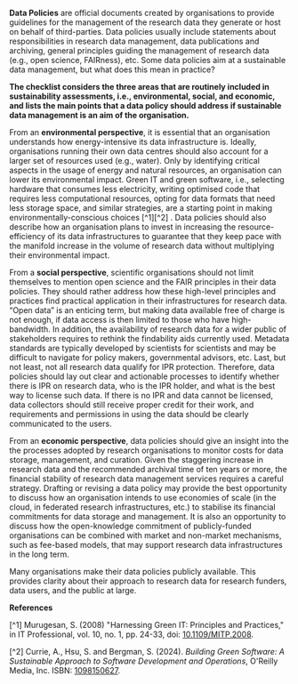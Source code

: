**Data Policies** are official documents created by organisations to provide guidelines for the management of the research data they generate or host on behalf of third-parties. Data policies usually include statements about responsibilities in research data management, data publications and archiving, general principles guiding the management of research data (e.g., open science, FAIRness), etc. Some data policies aim at a sustainable data management, but what does this mean in practice?

**The checklist considers the three areas that are routinely included in sustainability assessments, i.e., environmental, social, and economic, and lists the main points that a data policy should address if sustainable data management is an aim of the organisation.** 

From an **environmental perspective**, it is essential that an organisation understands how energy-intensive its data infrastructure is. Ideally, organisations running their own data centres should also account for a larger set of resources used (e.g., water). Only by identifying critical aspects in the usage of energy and natural resources, an organisation can lower its environmental impact. Green IT and green software, i.e., selecting hardware that consumes less electricity, writing optimised code that requires less computational resources, opting for data formats that need less storage space, and similar strategies, are a starting point in making environmentally-conscious choices  [^1][^2] . Data policies should also describe how an organisation plans to invest in increasing the resource-efficiency of its data infrastructures to guarantee that they keep pace with the manifold increase in the volume of research data without multiplying their environmental impact.

From a **social perspective**, scientific organisations should not limit themselves to mention open science and the FAIR principles in their data policies. They should rather address how these high-level principles and practices find practical application in their infrastructures for research data. “Open data” is an enticing term, but making data available free of charge is not enough, if data access is then limited to those who have high-bandwidth. In addition, the availability of research data for a wider public of stakeholders requires to rethink the findability aids currently used. Metadata standards are typically developed by scientists for scientists and may be difficult to navigate for policy makers, governmental advisors, etc. Last, but not least, not all research data qualify for IPR protection. Therefore, data policies should lay out clear and actionable processes to identify whether there is IPR on research data, who is the IPR holder, and what is the best way to license such data. If there is no IPR and data cannot be licensed, data collectors should still receive proper credit for their work, and requirements and permissions in using the data should be clearly communicated to the users.

From an **economic perspective**, data policies should give an insight into the the processes adopted by research organisations to monitor costs for data storage, management, and curation. Given the staggering increase in research data and the recommended archival time of ten years or more, the financial stability of research data management services requires a careful strategy. Drafting or revising a data policy may provide the best opportunity to discuss how an organisation intends to use economies of scale (in the cloud, in federated research infrastructures, etc.) to stabilise its financial commitments for data storage and management. It is also an opportunity to discuss how the open-knowledge commitment of publicly-funded organisations can be combined with market and non-market mechanisms, such as fee-based models, that may support research data infrastructures in the long term. 

Many organisations make their data policies publicly available. This provides clarity about their approach to research data for research funders, data users, and the public at large.


**References**

[^1] Murugesan, S. (2008) "Harnessing Green IT: Principles and Practices," in IT Professional, vol. 10, no. 1, pp. 24-33, doi: [10.1109/MITP.2008](https://doi.org/10.1109/MITP.2008.10).

[^2] Currie, A., Hsu, S. and Bergman, S. (2024). *Building Green Software: A Sustainable Approach to Software Development and Operations*, O'Reilly Media, Inc. ISBN: [1098150627](https://www.oreilly.com/library/view/building-green-software/9781098150617/).